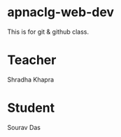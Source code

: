 # apnaclg-web-dev
This is for git &amp; github class.

# Teacher
Shradha Khapra

# Student
Sourav Das